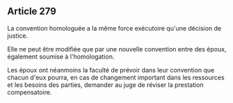 Article 279
----
La convention homologuée a la même force exécutoire qu'une décision de justice.

Elle ne peut être modifiée que par une nouvelle convention entre des époux,
également soumise à l'homologation.

Les époux ont néanmoins la faculté de prévoir dans leur convention que chacun
d'eux pourra, en cas de changement important dans les ressources et les besoins
des parties, demander au juge de réviser la prestation compensatoire.
